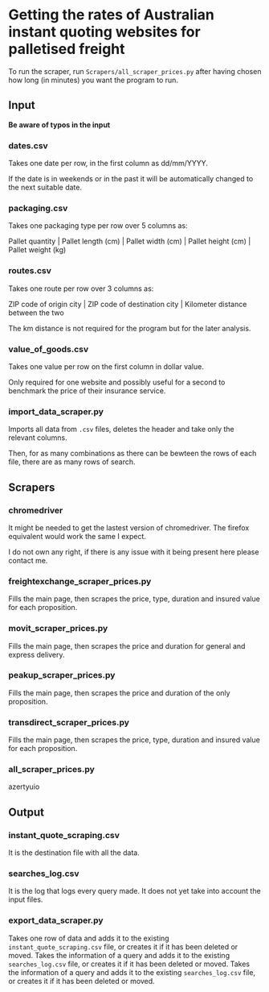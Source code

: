 # Getting the rates of Australian instant quoting websites for palletised freight

To run the scraper, run `Scrapers/all_scraper_prices.py` after having chosen how long (in minutes) you want the program to run.

## Input

**Be aware of typos in the input**

### dates.csv

Takes one date per row, in the first column as dd/mm/YYYY.

If the date is in weekends or in the past it will be automatically changed to the next suitable date.


### packaging.csv

Takes one packaging type per row over 5 columns as:

Pallet quantity | Pallet length (cm) | Pallet width (cm) | Pallet height (cm) | Pallet weight (kg)


### routes.csv

Takes one route per row over 3 columns as:

ZIP code of origin city | ZIP code of destination city | Kilometer distance between the two

The km distance is not required for the program but for the later analysis.


### value_of_goods.csv

Takes one value per row on the first column in dollar value.

Only required for one website and possibly useful for a second to benchmark the price of their insurance service.


### import_data_scraper.py

Imports all data from `.csv` files, deletes the header and take only the relevant columns.

Then, for as many combinations as there can be bewteen the rows of each file, there are as many rows of search.


## Scrapers

### chromedriver

It might be needed to get the lastest version of chromedriver. The firefox equivalent would work the same I expect.

I do not own any right, if there is any issue with it being present here please contact me.

### freightexchange_scraper_prices.py

Fills the main page, then scrapes the price, type, duration and insured value for each proposition.

### movit_scraper_prices.py

Fills the main page, then scrapes the price and duration for general and express delivery.

### peakup_scraper_prices.py

Fills the main page, then scrapes the price and duration of the only proposition.

### transdirect_scraper_prices.py

Fills the main page, then scrapes the price, type, duration and insured value for each proposition.

### all_scraper_prices.py

azertyuio

## Output

### instant_quote_scraping.csv

It is the destination file with all the data.


### searches_log.csv

It is the log that logs every query made. It does not yet take into account the input files.


### export_data_scraper.py

Takes one row of data and adds it to the existing `instant_quote_scraping.csv` file, or creates it if it has been deleted or moved.
Takes the information of a query and adds it to the existing `searches_log.csv` file, or creates it if it has been deleted or moved.
Takes the information of a query and adds it to the existing `searches_log.csv` file, or creates it if it has been deleted or moved.
